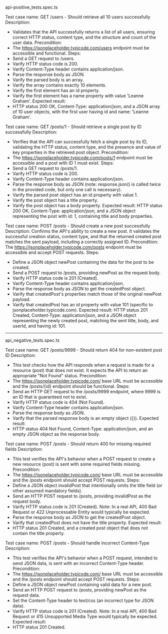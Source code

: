 api-positive_tests.spec.ts

Test case name: GET /users - Should retrieve all 10 users successfully
Description:
- Validates that the API successfully returns a list of all users, ensuring correct HTTP status, content type, and the structure and count of the user data.
Precondition: 
- The https://jsonplaceholder.typicode.com/users endpoint must be accessible and functional.
Steps:
- Send a GET request to /users.
- Varify HTTP status code is 200.
- Varify Content-Type header contains application/json.
- Parse the response body as JSON.
- Varify the parsed body is an array.
- Varify the array contains exactly 10 elements.
- Varify the first element has an id property.
- Varify the first element has a name property with value 'Leanne Graham'.
Expected result:
-  HTTP status 200 OK, Content-Type: application/json, and a JSON array of 10 user objects, with the first user having id and name: 'Leanne Graham'.


Test case name: GET /posts/1 - Should retrieve a single post by ID successfully
Description: 
- Verifies that the API can successfully fetch a single post by its ID, validating the HTTP status, content type, and the presence and value of key properties in the retrieved post object.
Precondition: 
- The https://jsonplaceholder.typicode.com/posts/1 endpoint must be accessible and a post with ID 1 must exist.
Steps:
- Send a GET request to /posts/1.
- Varify HTTP status code is 200.
- Varify Content-Type header contains application/json.
- Parse the response body as JSON (note: response.json() is called twice in the provided code, but only one call is necessary).
- Varify the parsed post object has an id property with value 1.
- Varify the post object has a title property.
- Varify the post object has a body property.
Expected result: HTTP status 200 OK, Content-Type: application/json, and a JSON object representing the post with id: 1, containing title and body properties.


Test case name: POST /posts - Should create a new post successfully
Description: Confirms the API's ability to create a new post. It validates the successful creation status, content type, and that the returned created post matches the sent payload, including a correctly assigned ID.
Precondition: The https://jsonplaceholder.typicode.com/posts endpoint must be accessible and accept POST requests.
Steps:
- Define a JSON object newPost containing the data for the post to be created.
- Send a POST request to /posts, providing newPost as the request body.
- Varify HTTP status code is 201 (Created).
- Varify Content-Type header contains application/json.
- Parse the response body as JSON to get the createdPost object.
- Varify that createdPost's properties match those of the original newPost payload.
- Varify that createdPost has an id property with value 101 (specific to jsonplaceholder.typicode.com).
Expected result: HTTP status 201 Created, Content-Type: application/json, and a JSON object representing the newly created post, matching the sent title, body, and userId, and having id: 101.

---------------------------------------------------------------------------------------------------------------------------------------------------------------------------------

api_negative_tests.spec.ts

Test case name: GET /posts/9999 - Should return 404 for non-existent post ID
Description: 
- This test checks how the API responds when a request is made for a resource (post) that does not exist. It expects the API to return an appropriate "Not Found" status.
Precondition: 
- The https://jsonplaceholder.typicode.com/ base URL must be accessible and the /posts/{id} endpoint should be functional.
Steps:
- Send an HTTP GET request to the /posts/9999 endpoint, where 9999 is an ID that is guaranteed not to exist.
- Varify HTTP status code is 404 (Not Found).
- Varify Content-Type header contains application/json.
- Parse the response body as JSON.
- Varify that the parsed response body is an empty object ({}).
Expected result: 
- HTTP status 404 Not Found, Content-Type: application/json, and an empty JSON object as the response body.


Test case name: POST /posts - Should return 400 for missing required fields
Description: 
- This test verifies the API's behavior when a POST request to create a new resource (post) is sent with some required fields missing.
Precondition: 
- The https://jsonplaceholder.typicode.com/ base URL must be accessible and the /posts endpoint should accept POST requests.
Steps:
- Define a JSON object invalidPost that intentionally omits the title field (or other assumed mandatory fields).
- Send an HTTP POST request to /posts, providing invalidPost as the request body.
- Varify HTTP status code is 201 (Created). Note: In a real API, 400 Bad Request or 422 Unprocessable Entity would typically be expected.
- Parse the response body as JSON to get the createdPost object.
- Varify that createdPost does not have the title property.
Expected result:
- HTTP status 201 Created, and a created post object that does not contain the title property.


Test case name: POST /posts - Should handle incorrect Content-Type
Description: 
- This test verifies the API's behavior when a POST request, intended to send JSON data, is sent with an incorrect Content-Type header.
Precondition: 
- The https://jsonplaceholder.typicode.com/ base URL must be accessible and the /posts endpoint should accept POST requests.
Steps:
- Define a JSON object newPost containing valid data for a new post.
- Send an HTTP POST request to /posts, providing newPost as the request data.
- Set the Content-Type header to text/css (an incorrect type for JSON data).
- Varify HTTP status code is 201 (Created). Note: In a real API, 400 Bad Request or 415 Unsupported Media Type would typically be expected.
Expected result: 
- HTTP status 201 Created.
